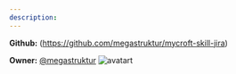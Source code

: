 ```yaml
---
description: 
---
```



**Github:** (https://github.com/megastruktur/mycroft-skill-jira)

**Owner:** [@megastruktur](https://github.com/megastruktur) ![avatart](https://avatars3.githubusercontent.com/u/2911416?v=4)

